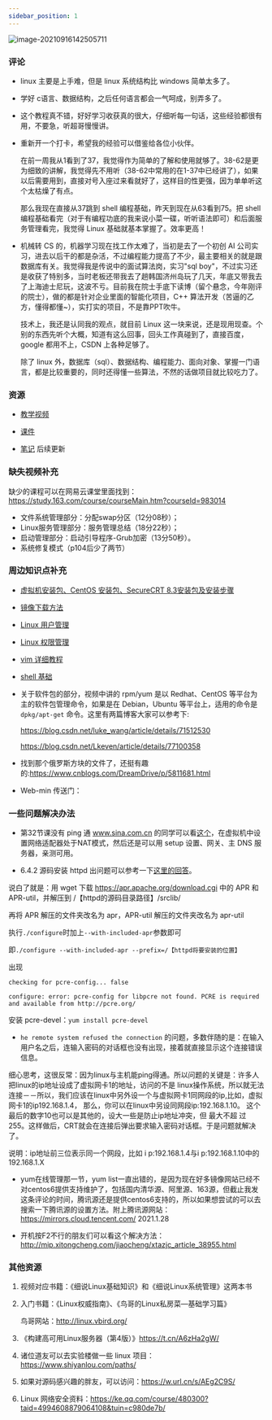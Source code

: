 ```yaml
---
sidebar_position: 1
---
```


![image-20210916142505711](https://img.arctee.cn/qiniu_picgo/20210916142506.png)


### 评论

- linux 主要是上手难，但是 linux 系统结构比 windows 简单太多了。

- 学好 c语言、数据结构，之后任何语言都会一气呵成，别弄多了。

- 这个教程真不错，好好学习收获真的很大，仔细听每一句话，这些经验都很有用，不要急，听超哥慢慢讲。

- 重新开一个打卡，希望我的经验可以借鉴给各位小伙伴。

   在前一周我从1看到了37，我觉得作为简单的了解和使用就够了。38-62是更为细致的讲解，我觉得先不用听（38-62中常用的在1-37中已经讲了），如果以后需要用到，直接对号入座过来看就好了，这样目的性更强，因为单单听这个太枯燥了有点。

   那么我现在直接从37跳到 shell 编程基础，昨天到现在从63看到75。把 shell 编程基础看完（对于有编程功底的我来说小菜一碟，听听语法即可）和后面服务管理看完，我觉得 Linux 基础就基本掌握了。效率更高！

- 机械转 CS 的，机器学习现在找工作太难了，当初是去了一个初创 AI 公司实习，进去以后干的都是杂活，不过编程能力提高了不少，最主要相关的就是跟数据库有关。我觉得我是传说中的面试算法岗，实习"sql boy"，不过实习还是收获了特别多，当时老板还带我去了趟韩国济州岛玩了几天，年底又带我去了上海迪士尼玩，这波不亏。目前我在院士手底下读博（留个悬念，今年刚评的院士），做的都是针对企业里面的智能化项目，C++ 算法开发（苦逼的乙方，懂得都懂~），实打实的项目，不是靠PPT吹牛。

   技术上，我还是认同我的观点，就目前 Linux 这一块来说，还是现用现查。个别的东西先听个大概，知道有这么回事，回头工作真碰到了，直接百度，google 都用不上，CSDN 上各种足够了。

   除了 linux 外，数据库（sql）、数据结构、编程能力、面向对象、掌握一门语言，都是比较重要的，同时还得懂一些算法，不然的话做项目就比较吃力了。


### 资源

- [教学视频](https://www.bilibili.com/video/BV1mW411i7Qf?from=search&seid=8564006568961135430)

- [课件](https://www.aliyundrive.com/s/hXoYzkkLgX6)
  
- [笔记]() 后续更新


### 缺失视频补充

缺少的课程可以在网易云课堂里面找到：https://study.163.com/course/courseMain.htm?courseId=983014

- 文件系统管理部分：分配swap分区（12分08秒）；
- Linux服务管理部分：服务管理总结（18分22秒）；
- 启动管理部分：启动引导程序-Grub加密（13分50秒）。
- 系统修复模式（p104后少了两节）


### 周边知识点补充

- [虚拟机安装包、CentOS 安装包、SecureCRT 8.3安装包及安装步骤](​https://blog.csdn.net/xiaolong13956467931/article/details/105627406)
  
- [镜像下载方法](https://blog.csdn.net/weixin_42430824/article/details/81019039)

- [Linux 用户管理](https://segmentfault.com/a/1190000022424829)

- [Linux 权限管理](https://segmentfault.com/a/1190000022541406)

- [vim 详细教程](https://blog.csdn.net/qq_42055033/article/details/106756439)

- [shell 基础](https://blog.csdn.net/weixin_44406146/article/details/92007727)

- 关于软件包的部分，视频中讲的 rpm/yum 是以 Redhat、CentOS 等平台为主的软件包管理命令，如果是在 Debian，Ubuntu 等平台上，适用的命令是 `dpkg/apt-get` 命令。这里有两篇博客大家可以参考下:

   https://blog.csdn.net/luke_wang/article/details/71512530

   https://blog.csdn.net/Lkeven/article/details/77100358

- 找到那个俄罗斯方块的文件了，还挺有趣的:https://www.cnblogs.com/DreamDrive/p/5811681.html

- Web-min 传送门：
  

### 一些问题解决办法

- 第32节课没有 ping 通 www.sina.com.cn 的同学可以看[这个](https://jingyan.baidu.com/article/76a7e409ed694dfc3a6e1548.html)，在虚拟机中设置网络适配器处于NAT模式，然后还是可以用 setup 设置、网关、主 DNS 服务器，亲测可用。

- 6.4.2 源码安装 httpd 出问题可以参考一下[这里的回答](https://stackoverflow.com/questions/13967114/configure-error-apr-not-found-please-read-the-documentation)。

说白了就是：用 wget 下载 https://apr.apache.org/download.cgi 中的 APR 和APR-util，并解压到 /【httpd的源码目录路径】/srclib/

再将 APR 解压的文件夹改名为 apr，APR-util 解压的文件夹改名为 apr-util

执行`./configure`时加上`--with-included-apr`参数即可

即`./configure --with-included-apr --prefix=/【httpd将要安装的位置】`

出现

```
checking for pcre-config... false

configure: error: pcre-config for libpcre not found. PCRE is required and available from http://pcre.org/
```
安装 pcre-devel：`yum install pcre-devel`


- `he remote system refused the connection` 的问题，多数伴随的是：在输入用户名之后，连输入密码的对话框也没有出现，接着就直接显示这个连接错误信息。

​细心思考，这很反常：因为linux与主机能ping得通。所以问题的关键是：许多人把linux的ip地址设成了虚拟网卡1的地址，访问的不是	linux操作系统，所以就无法连接－－所以，我们应该在linux中另外设一个与虚拟网卡1同网段的ip,比如，虚拟网卡1的ip192.168.1.4，	那么，你可以在linux中另设同网段ip:192.168.1.10。 这个最后的数字10也可以是其他的，设大一些是防止ip地址冲突，但	最大不超	过255。这样做后，CRT就会在连接后弹出要求输入密码对话框。于是问题就解决了。

说明：ip地址前三位表示同一个网段，比如 i p:192.168.1.4与i p:192.168.1.10中的 192.168.1.X

- yum在线管理那一节，yum list一直出错的，是因为现在好多镜像网站已经不对centos6提供支持维护了，包括国内清华源、阿里源、163源，但截止我发这条评论的时间，腾讯源还是提供centos6支持的，所以如果想尝试的可以去搜索一下腾讯源的设置方法。附上腾讯源网站：https://mirrors.cloud.tencent.com/    2021.1.28

- 开机按F2不行的朋友们可以看这个解决方法：http://mip.xitongcheng.com/jiaocheng/xtazjc_article_38955.html


### 其他资源

1. 视频对应书籍：《细说Linux基础知识》和《细说Linux系统管理》这两本书

2. 入门书籍：《Linux权威指南》、《鸟哥的Linux私房菜—基础学习篇》

   鸟哥网站：http://linux.vbird.org/   
  
3. 《构建高可用Linux服务器（第4版）》https://t.cn/A6zHa2gW/

4. 诸位道友可以去实验楼做一些 linux 项目：https://www.shiyanlou.com/paths/

5. 如果对源码感兴趣的胖友，可以访问：https://w.url.cn/s/AEg2C9S/

6. Linux 网络安全资料：https://ke.qq.com/course/480300?taid=4994608879064108&tuin=c980de7b/